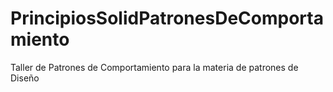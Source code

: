 # PrincipiosSolidPatronesDeComportamiento
Taller de Patrones de Comportamiento para la materia de patrones de Diseño
